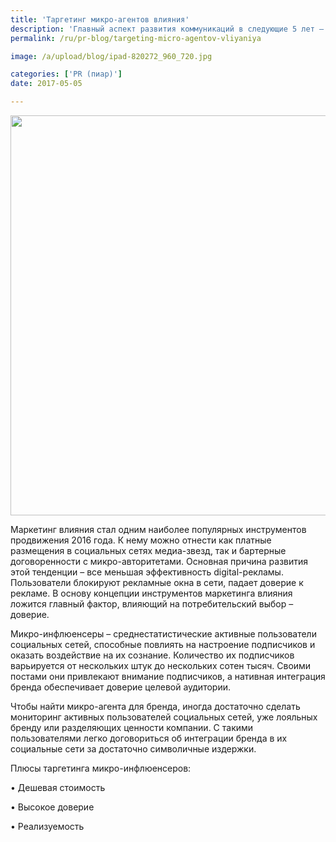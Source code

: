 ```yaml
---
title: 'Таргетинг микро-агентов влияния'
description: 'Главный аспект развития коммуникаций в следующие 5 лет – таргетинг микро-агентов влияния. Консалтинговая группа «Полилог» раскрывает понятие микро-ломов и рассказывает об интересном тренде и причинах его развития.'
permalink: /ru/pr-blog/targeting-micro-agentov-vliyaniya

image: /a/upload/blog/ipad-820272_960_720.jpg

categories: ['PR (пиар)']
date: 2017-05-05

---
```


<img src="{{ site.assets }}/upload/blog/ipad-820272_960_720.jpg" width="960" height="640" alt="">
<p>Маркетинг влияния стал одним наиболее популярных инструментов продвижения 2016 года. К нему можно отнести как платные размещения в социальных сетях медиа-звезд, так и бартерные договоренности с микро-авторитетами. Основная причина развития этой тенденции &ndash; все меньшая эффективность digital-рекламы. Пользователи блокируют рекламные окна в сети, падает доверие к рекламе. В основу концепции инструментов маркетинга влияния ложится главный фактор, влияющий на потребительский выбор &ndash; доверие.</p>
<p>Микро-инфлюенсеры &ndash; среднестатистические активные пользователи социальных сетей, способные повлиять на настроение подписчиков и оказать воздействие на их сознание. Количество их подписчиков варьируется от нескольких штук до нескольких сотен тысяч. Своими постами они привлекают внимание подписчиков, а нативная интеграция бренда обеспечивает доверие целевой аудитории.</p>
<p>Чтобы найти микро-агента для бренда, иногда достаточно сделать мониторинг активных пользователей социальных сетей, уже лояльных бренду или разделяющих ценности компании. С такими пользователями легко договориться об интеграции бренда в их социальные сети за достаточно символичные издержки.</p>
<p>Плюсы таргетинга микро-инфлюенсеров:</p>
<p>&bull; Дешевая стоимость</p>
<p>&bull; Высокое доверие</p>
<p>&bull; Реализуемость</p>

